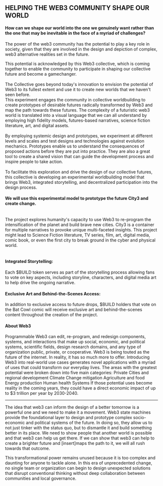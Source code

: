 ## HELPING THE WEB3 COMMUNITY SHAPE OUR WORLD
#### How can we shape our world into the one we genuinely want rather than the one that may be inevitable in the face of a myriad of challenges?

The power of the web3 community has the potential to play a key role in society, given that they are involved in the design and depiction of complex, web3 alternative realities set in the future. <br>

This potential is acknowledged by this Web3 collective, which is coming together to enable the community to participate in shaping our collective future and become a gamechanger.<br><br> 
The Collective goes beyond today's innovation to envision the potential of Web3 to its fullest extent and use it to create new worlds that we haven't seen before. <br>
This experiment engages the community in collective worldbuilding to create prototypes of desirable futures radically transformed by Web3 and map the path towards these futures.  The complexity of a futuristic web3 world is translated into a visual language that we can all understand by employing high fidelity models, futures-based narratives, science fiction literature, art, and digital assets.<br><br>
By employing systemic design and prototypes, we experiment at different levels and scales and test designs and technologies against evolution mechanics. Prototypes enable us to understand the consequences of proposed actions before they are put into practice. They are also a great tool to create a shared vision that can guide the development process and inspire people to take action.<br><br>
To facilitate this exploration and drive the design of our collective futures, this collective is developing an experimental worldbuilding model that brings Web3, integrated storytelling, and decentralized participation into the design process.
#### We will use this experimental model to prototype the future City3 and create change.<br><br>
The project explores humanity's capacity to use Web3 to re-program the intensification of the planet and build brave new cities. City3 is a container for multiple narratives to provoke unique multi-faceted insights. 
This project might lead to Science Fiction literature, TV series, film, art, digital media, comic book, or even the first city to break ground in the cyber and physical world.<br><br>
#### Integrated Storytelling: <br>
Each $BUILD token serves as part of the storytelling process allowing fans to vote on key aspects, including storyline, characters, and digital media art to help drive the ongoing narrative.
#### Exclusive Art and Behind-the-Scenes Access:<br> 
In addition to exclusive access to future drops, $BUILD holders that vote on the Bat Cowl comic will receive exclusive art and behind-the-scenes content throughout the creation of the project.
 
#### About Web3
Programmable Web3 can edit, re-program, and redesign components, systems, and interactions that make up social, economic, and political systems, scientific fields, design research domains, and any type of organization public, private, or cooperative.
Web3 is being touted as the future of the internet. In reality, it has so much more to offer. Introducing Web3 into real-world use cases generates novel applications with a myriad of uses that could transform our everyday lives. 
The areas with the greatest potential were broken down into five main categories:
Private Cities and regional development
Climate Change mitigation
Agriculture and food
Energy production
Human health Systems
If those potential uses become reality in the coming years, they could have a direct economic impact of up to $3 trillion per year by 2030-2040.

---------------------------------------------
The idea that web3  can inform the design of a better tomorrow is a powerful one and we need to make it a movement. 
Web3 state machines provide the foundational layer to design and prototype complex socio-economic and political systems of the future. In doing so, they allow us to not just tinker with the status quo, but to dismantle it and build something better in its place. We need to show people that another world is possible and that web3 can help us get there. If we can show that web3  can help to create a brighter future and [insert]maps the path to it, we will all rush towards that outcome. 

This transformational power remains unused because it is too complex and daunting for anyone to tackle alone. In this era of unprecedented change, no single team or organization can begin to design unexpected solutions that disrupt conventional thinking without deep collaboration between communities and local governance.
